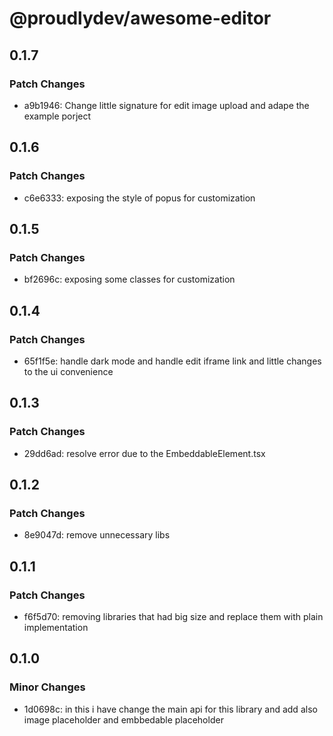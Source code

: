# @proudlydev/awesome-editor

## 0.1.7

### Patch Changes

- a9b1946: Change little signature for edit image upload and adape the example porject

## 0.1.6

### Patch Changes

- c6e6333: exposing the style of popus for customization

## 0.1.5

### Patch Changes

- bf2696c: exposing some classes for customization

## 0.1.4

### Patch Changes

- 65f1f5e: handle dark mode and handle edit iframe link and little changes to the ui convenience

## 0.1.3

### Patch Changes

- 29dd6ad: resolve error due to the EmbeddableElement.tsx

## 0.1.2

### Patch Changes

- 8e9047d: remove unnecessary libs

## 0.1.1

### Patch Changes

- f6f5d70: removing libraries that had big size and replace them with plain implementation

## 0.1.0

### Minor Changes

- 1d0698c: in this i have change the main api for this library and add also image placeholder and embbedable placeholder
